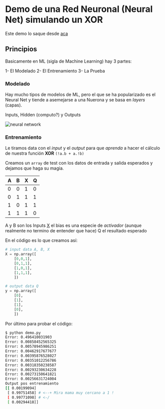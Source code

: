 # Demo de una Red Neuronal (Neural Net) simulando un XOR

Este demo lo saque desde [aca](https://github.com/stmorgan/pythonNNexample/blob/master/PythonNNExampleFromSirajology.py)


## Principios

Basicamente en ML (sigla de Machine Learning) hay 3 partes:

1- El Modelado
2- El Entrenamiento
3- La Prueba


### Modelado

Hay mucho tipos de modelos de ML, pero el que se ha popularizado es el Neural Net
y tiende a asemejarse a una Nuerona y se basa en *layers* (capas).

Inputs, Hidden (computo?) y Outputs

![neural network](https://upload.wikimedia.org/wikipedia/commons/4/46/Colored_neural_network.svg)


### Entrenamiento

Le tiramos data con el *input* y el *output* para que *aprenda* a hacer el 
cálculo de nuestra función **XOR** `(!a.b + a.!b)`

Creamos un `array` de test con los datos de entrada y salida esperados y dejamos
que haga su magia.


 A | B | X | Q
---|---|---|---
 0 | 0 | 1 | 0
 0 | 1 | 1 | 1
 1 | 0 | 1 | 1
 1 | 1 | 1 | 0


A y B son los Inputs
[X] el bias es una especie de *activador* (aunque realmente no termino de entender que hace)
Q el resultado esperado

En el código es lo que creamos así:


```python
# input data A, B, X
X = np.array([
    [0,0,1],
    [0,1,1],
    [1,0,1],
    [1,1,1],
    ])

# output data Q
y = np.array([
    [0],
    [1],
    [1],
    [0],
    ])
```


Por último para probar el código:

```bash
$ python demo.py
Error: 0.496410031903
Error: 0.00858452565325
Error: 0.00578945986251
Error: 0.00462917677677
Error: 0.00395876528027
Error: 0.00351012256786
Error: 0.00318350238587
Error: 0.00293230634228
Error: 0.00273150641821
Error: 0.00256631724004
Output pos entrenamiento
[[ 0.00199094]
 [ 0.99751458] # <--+ Mira mama muy cercano a 1 !
 [ 0.99771098] # <-/
 [ 0.00294418]]
```

[X]: http://stackoverflow.com/questions/2480650/role-of-bias-in-neural-networks
